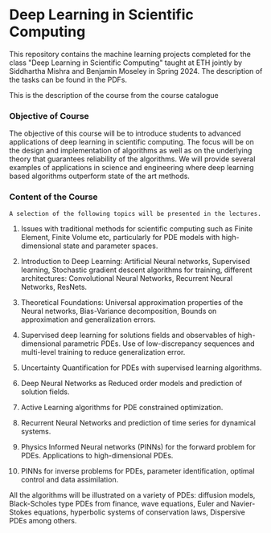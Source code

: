 # Deep Learning in Scientific Computing

This repository contains the machine learning projects completed for the class "Deep Learning in Scientific Computing" taught at ETH jointly by Siddhartha Mishra and Benjamin Moseley in Spring 2024. The description of the tasks can be found in the PDFs.

This is the description of the course from the course catalogue

### Objective of Course

The objective of this course will be to introduce students to advanced applications of deep learning in scientific computing. The focus will be on the design and implementation of algorithms as well as on the underlying theory that guarantees reliability of the algorithms. We will provide several examples of applications in science and engineering where deep learning based algorithms outperform state of the art methods.

### Content of the Course

	A selection of the following topics will be presented in the lectures.

1. Issues with traditional methods for scientific computing such as Finite Element, Finite Volume etc, particularly for PDE models with high-dimensional state and parameter spaces.

2. Introduction to Deep Learning: Artificial Neural networks, Supervised learning, Stochastic gradient descent algorithms for training, different architectures: Convolutional Neural Networks, Recurrent Neural Networks, ResNets.

3. Theoretical Foundations: Universal approximation properties of the Neural networks, Bias-Variance decomposition, Bounds on approximation and generalization errors.

4. Supervised deep learning for solutions fields and observables of high-dimensional parametric PDEs. Use of low-discrepancy sequences and multi-level training to reduce generalization error.

5. Uncertainty Quantification for PDEs with supervised learning algorithms.

6. Deep Neural Networks as Reduced order models and prediction of solution fields.

7. Active Learning algorithms for PDE constrained optimization.

8. Recurrent Neural Networks and prediction of time series for dynamical systems.

9. Physics Informed Neural networks (PINNs) for the forward problem for PDEs. Applications to high-dimensional PDEs.

10. PINNs for inverse problems for PDEs, parameter identification, optimal control and data assimilation.

All the algorithms will be illustrated on a variety of PDEs: diffusion models, Black-Scholes type PDEs from finance, wave equations, Euler and Navier-Stokes equations, hyperbolic systems of conservation laws, Dispersive PDEs among others.
